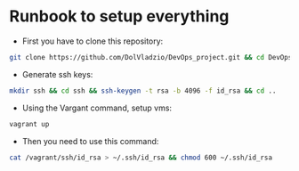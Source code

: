 # Runbook to setup everything

- First you have to clone this repository:
```sh
git clone https://github.com/DolVladzio/DevOps_project.git && cd DevOps_project
```

- Generate ssh keys:
```sh
mkdir ssh && cd ssh && ssh-keygen -t rsa -b 4096 -f id_rsa && cd ..
```

- Using the Vargant command, setup vms:
```sh
vagrant up
```

- Then you need to use this command:
```sh
cat /vagrant/ssh/id_rsa > ~/.ssh/id_rsa && chmod 600 ~/.ssh/id_rsa
```
